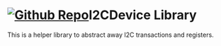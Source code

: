 # [![Github Repo](https://avatars.githubusercontent.com/u/119493932?s=48&v=4)](https://github.com/GM-Consult-IOT/I2CDevice)I2CDevice Library


This is a helper library to abstract away I2C transactions and registers.